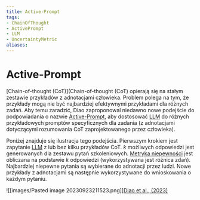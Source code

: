 ```yaml
---
title: Active-Prompt
tags: 
- ChainOfThought
- ActivePrompt
- LLM
- UncertaintyMetric
aliases:
---
```

# Active-Prompt

[Chain-of-thought (CoT)](Chain-of-thought (CoT) opierają się na stałym zestawie przykładów z adnotacjami człowieka. Problem polega na tym, że przykłady mogą nie być najbardziej efektywnymi przykładami dla różnych zadań. Aby temu zaradzić, Diao zaproponowal niedawno nowe podejście do podpowiadania o nazwie [Active-Prompt](Active-Prompt), aby dostosować [LLM](LLM) do różnych przykładowych promptów specyficznych dla zadania (z adnotacjami dotyczącymi rozumowania CoT zaprojektowanego przez człowieka).

Poniżej znajduje się ilustracja tego podejścia. Pierwszym krokiem jest zapytanie [LLM](LLM) z lub bez kilku przykładów CoT. *k* możliwych odpowiedzi jest generowanych dla zestawu pytań szkoleniowych. [Metryka niepewności](Metryka%20niepewności) jest obliczana na podstawie *k* odpowiedzi (wykorzystywana jest różnica zdań). Najbardziej niepewne pytania są wybierane do adnotacji przez ludzi. Nowe przykłady z adnotacjami są następnie wykorzystywane do wnioskowania o każdym pytaniu.

![[images/Pasted image 20230923211523.png]][Diao et al., (2023)](https://arxiv.org/pdf/2302.12246.pdf)
